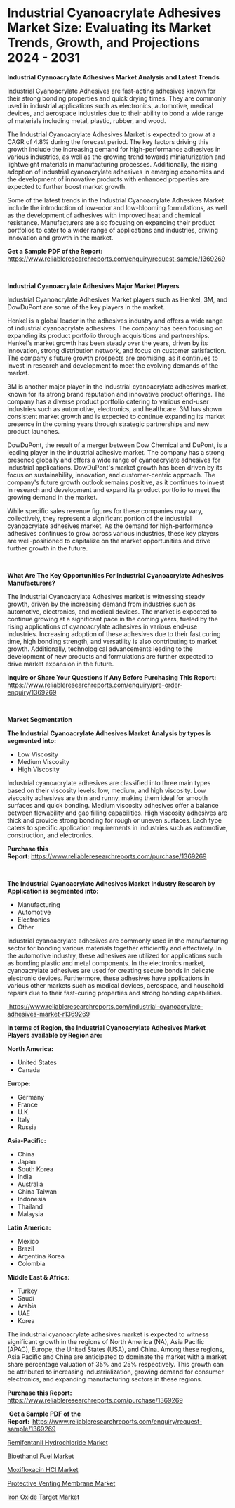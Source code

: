 <p><h1>Industrial Cyanoacrylate Adhesives Market Size: Evaluating its Market Trends, Growth, and Projections 2024 - 2031</h1></p><p><strong>Industrial Cyanoacrylate Adhesives Market Analysis and Latest Trends</strong></p>
<p><p>Industrial Cyanoacrylate Adhesives are fast-acting adhesives known for their strong bonding properties and quick drying times. They are commonly used in industrial applications such as electronics, automotive, medical devices, and aerospace industries due to their ability to bond a wide range of materials including metal, plastic, rubber, and wood.</p><p>The Industrial Cyanoacrylate Adhesives Market is expected to grow at a CAGR of 4.8% during the forecast period. The key factors driving this growth include the increasing demand for high-performance adhesives in various industries, as well as the growing trend towards miniaturization and lightweight materials in manufacturing processes. Additionally, the rising adoption of industrial cyanoacrylate adhesives in emerging economies and the development of innovative products with enhanced properties are expected to further boost market growth.</p><p>Some of the latest trends in the Industrial Cyanoacrylate Adhesives Market include the introduction of low-odor and low-blooming formulations, as well as the development of adhesives with improved heat and chemical resistance. Manufacturers are also focusing on expanding their product portfolios to cater to a wider range of applications and industries, driving innovation and growth in the market.</p></p>
<p><strong>Get a Sample PDF of the Report:&nbsp;</strong> <a href="https://www.reliableresearchreports.com/enquiry/request-sample/1369269">https://www.reliableresearchreports.com/enquiry/request-sample/1369269</a></p>
<p>&nbsp;</p>
<p><strong>Industrial Cyanoacrylate Adhesives Major Market Players</strong></p>
<p><p>Industrial Cyanoacrylate Adhesives Market players such as Henkel, 3M, and DowDuPont are some of the key players in the market. </p><p>Henkel is a global leader in the adhesives industry and offers a wide range of industrial cyanoacrylate adhesives. The company has been focusing on expanding its product portfolio through acquisitions and partnerships. Henkel's market growth has been steady over the years, driven by its innovation, strong distribution network, and focus on customer satisfaction. The company's future growth prospects are promising, as it continues to invest in research and development to meet the evolving demands of the market.</p><p>3M is another major player in the industrial cyanoacrylate adhesives market, known for its strong brand reputation and innovative product offerings. The company has a diverse product portfolio catering to various end-user industries such as automotive, electronics, and healthcare. 3M has shown consistent market growth and is expected to continue expanding its market presence in the coming years through strategic partnerships and new product launches.</p><p>DowDuPont, the result of a merger between Dow Chemical and DuPont, is a leading player in the industrial adhesive market. The company has a strong presence globally and offers a wide range of cyanoacrylate adhesives for industrial applications. DowDuPont's market growth has been driven by its focus on sustainability, innovation, and customer-centric approach. The company's future growth outlook remains positive, as it continues to invest in research and development and expand its product portfolio to meet the growing demand in the market.</p><p>While specific sales revenue figures for these companies may vary, collectively, they represent a significant portion of the industrial cyanoacrylate adhesives market. As the demand for high-performance adhesives continues to grow across various industries, these key players are well-positioned to capitalize on the market opportunities and drive further growth in the future.</p></p>
<p>&nbsp;</p>
<p><strong>What Are The Key Opportunities For Industrial Cyanoacrylate Adhesives Manufacturers?</strong></p>
<p><p>The Industrial Cyanoacrylate Adhesives market is witnessing steady growth, driven by the increasing demand from industries such as automotive, electronics, and medical devices. The market is expected to continue growing at a significant pace in the coming years, fueled by the rising applications of cyanoacrylate adhesives in various end-use industries. Increasing adoption of these adhesives due to their fast curing time, high bonding strength, and versatility is also contributing to market growth. Additionally, technological advancements leading to the development of new products and formulations are further expected to drive market expansion in the future.</p></p>
<p><strong>Inquire or Share Your Questions If Any Before Purchasing This Report:</strong> <a href="https://www.reliableresearchreports.com/enquiry/pre-order-enquiry/1369269">https://www.reliableresearchreports.com/enquiry/pre-order-enquiry/1369269</a></p>
<p>&nbsp;</p>
<p><strong>Market Segmentation</strong></p>
<p><strong>The Industrial Cyanoacrylate Adhesives Market Analysis by types is segmented into:</strong></p>
<p><ul><li>Low Viscosity</li><li>Medium Viscosity</li><li>High Viscosity</li></ul></p>
<p><p>Industrial cyanoacrylate adhesives are classified into three main types based on their viscosity levels: low, medium, and high viscosity. Low viscosity adhesives are thin and runny, making them ideal for smooth surfaces and quick bonding. Medium viscosity adhesives offer a balance between flowability and gap filling capabilities. High viscosity adhesives are thick and provide strong bonding for rough or uneven surfaces. Each type caters to specific application requirements in industries such as automotive, construction, and electronics.</p></p>
<p><strong>Purchase this Report:&nbsp;</strong><a href="https://www.reliableresearchreports.com/purchase/1369269">https://www.reliableresearchreports.com/purchase/1369269</a></p>
<p>&nbsp;</p>
<p><strong>The Industrial Cyanoacrylate Adhesives Market Industry Research by Application is segmented into:</strong></p>
<p><ul><li>Manufacturing</li><li>Automotive</li><li>Electronics</li><li>Other</li></ul></p>
<p><p>Industrial cyanoacrylate adhesives are commonly used in the manufacturing sector for bonding various materials together efficiently and effectively. In the automotive industry, these adhesives are utilized for applications such as bonding plastic and metal components. In the electronics market, cyanoacrylate adhesives are used for creating secure bonds in delicate electronic devices. Furthermore, these adhesives have applications in various other markets such as medical devices, aerospace, and household repairs due to their fast-curing properties and strong bonding capabilities.</p></p>
<p><a href="https://www.reliableresearchreports.com/industrial-cyanoacrylate-adhesives-market-r1369269">&nbsp;https://www.reliableresearchreports.com/industrial-cyanoacrylate-adhesives-market-r1369269</a></p>
<p><strong>In terms of Region, the Industrial Cyanoacrylate Adhesives Market Players available by Region are:</strong></p>
<p>
    <p> <strong> North America: </strong>
        <ul>
            <li>United States</li>
            <li>Canada</li>
        </ul>
        </p> 
    <p> <strong> Europe: </strong>
        <ul>
            <li>Germany</li>
            <li>France</li>
            <li>U.K.</li>
            <li>Italy</li>
            <li>Russia</li>
        </ul>
        </p> 
    <p> <strong> Asia-Pacific: </strong>
        <ul>
            <li>China</li>
            <li>Japan</li>
            <li>South Korea</li>
            <li>India</li>
            <li>Australia</li>
            <li>China Taiwan</li>
            <li>Indonesia</li>
            <li>Thailand</li>
            <li>Malaysia</li>
        </ul>
        </p> 
    <p> <strong> Latin America: </strong>
        <ul>
            <li>Mexico</li>
            <li>Brazil</li>
            <li>Argentina Korea</li>
            <li>Colombia</li>
        </ul>
        </p> 
    <p> <strong> Middle East & Africa: </strong>
        <ul>
            <li>Turkey</li>
            <li>Saudi</li>
            <li>Arabia</li>
            <li>UAE</li>
            <li>Korea</li>
        </ul>
    </p>
    </p>
<p><p>The industrial cyanoacrylate adhesives market is expected to witness significant growth in the regions of North America (NA), Asia Pacific (APAC), Europe, the United States (USA), and China. Among these regions, Asia Pacific and China are anticipated to dominate the market with a market share percentage valuation of 35% and 25% respectively. This growth can be attributed to increasing industrialization, growing demand for consumer electronics, and expanding manufacturing sectors in these regions.</p></p>
<p><strong>Purchase this Report: </strong><a href="https://www.reliableresearchreports.com/purchase/1369269">https://www.reliableresearchreports.com/purchase/1369269</a></p>
<p>&nbsp;<strong>Get a Sample PDF of the Report:&nbsp;&nbsp;</strong><a href="https://www.reliableresearchreports.com/enquiry/request-sample/1369269">https://www.reliableresearchreports.com/enquiry/request-sample/1369269</a></p>
<p><strong></strong></p>
<p><p><a href="https://github.com/ChiragRP21/Market-Research-Report-List-5/blob/main/remifentanil-hydrochloride-market.md">Remifentanil Hydrochloride Market</a></p><p><a href="https://www.linkedin.com/pulse/bioethanol-fuel-market-size-amp-share-analysis-growth-trends-wutgf?trackingId=WuKct3zmkTZTyQ2RcXhXSA%3D%3D">Bioethanol Fuel Market</a></p><p><a href="https://github.com/cecuraprangm/Market-Research-Report-List-3/blob/main/moxifloxacin-hcl-market.md">Moxifloxacin HCl Market</a></p><p><a href="https://issuu.com/reportprime-2/docs/protective-venting-membrane-market-size-2030.pptx">Protective Venting Membrane Market</a></p><p><a href="https://issuu.com/reportprime-2/docs/iron-oxide-target-market-size-2030.pptx">Iron Oxide Target Market</a></p></p>